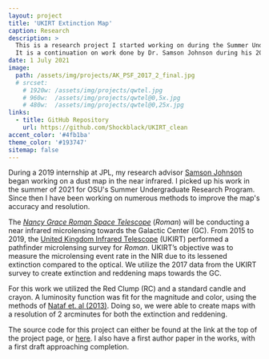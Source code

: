 ```yaml
---
layout: project
title: 'UKIRT Extinction Map'
caption: Research
description: >
  This is a research project I started working on during the Summer Undergraduate Research Program, and have been working on since.
  It is a continuation on work done by Dr. Samson Johnson during his 2019 JPL internship.
date: 1 July 2021
image: 
  path: /assets/img/projects/AK_PSF_2017_2_final.jpg
  # srcset: 
    # 1920w: /assets/img/projects/qwtel.jpg
    # 960w:  /assets/img/projects/qwtel@0,5x.jpg
    # 480w:  /assets/img/projects/qwtel@0,25x.jpg
links:
  - title: GitHub Repository
    url: https://github.com/Shockblack/UKIRT_clean
accent_color: '#4fb1ba'
theme_color: '#193747'
sitemap: false
---
```

During a 2019 internship at JPL, my research advisor [Samson Johnson] began working on a dust map in the near infrared.
I picked up his work in the summer of 2021 for OSU's Summer Undergraduate Research Program.
Since then I have been working on numerous methods to improve the map's accuracy and resolution.

The [*Nancy Grace Roman Space Telescope*](https://roman.gsfc.nasa.gov/) (*Roman*) will be conducting a near infrared microlensing towards the Galactic Center (GC).
From 2015 to 2019, the [United Kingdom Infrared Telescope](https://about.ifa.hawaii.edu/ukirt/about-us/) (UKIRT) performed a pathfinder microlensing survey for *Roman*.
UKIRT’s objective was to measure the microlensing event rate in the NIR due to its lessened extinction compared to the optical.
We utilize the 2017 data from the UKIRT survey to create extinction and reddening maps towards the GC.

For this work we utilized the Red Clump (RC) and a standard candle and crayon.
A luminosity function was fit for the magnitude and color, using the methods of [Nataf et. al (2013)](https://ui.adsabs.harvard.edu/abs/2013ApJ...769...88N/abstract).
Doing so, we were able to create maps with a resolution of 2 arcminutes for both the extinction and reddening.

The source code for this project can either be found at the link at the top of the project page, or [here](https://github.com/Shockblack/UKIRT_clean).
I also have a first author paper in the works, with a first draft approaching completion.

[Samson Johnson]: https://samsonajohnson.github.io